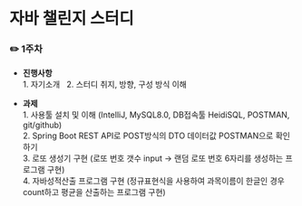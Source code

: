 # 자바 챌린지 스터디

###  ✏️ 1주차
- **진행사항**
<br> 1. 자기소개 &nbsp; 2. 스터디 취지, 방향, 구성 방식 이해

- **과제**
<br> 1. 사용툴 설치 및 이해 (IntelliJ, MySQL8.0, DB접속툴 HeidiSQL, POSTMAN, git/github)
<br> 2. Spring Boot REST API로 POST방식의 DTO 데이터값 POSTMAN으로 확인하기 
<br> 3. 로또 생성기 구현 (로또 번호 갯수 input -> 랜덤 로또 번호 6자리를 생성하는 프로그램 구현)
<br> 4. 자바성적산출 프로그램 구현 (정규표현식을 사용하여 과목이름이 한글인 경우 count하고 평균을 산출하는 프로그램 구현)
